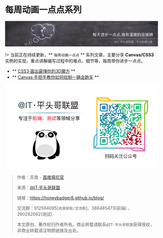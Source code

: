 # 每周动画一点点系列

![本文由@IT·平头哥联盟-首席填坑官∙苏南分享，公众号：honeyBadger8](../_banner/main-banner.png)

!> 当前正在持续更新，** `每周动画一点点` ** 系列文章，主要分享 **Canvas/CSS3** 实例的实现，重点讲解编写过程中的难点、细节等，每周带你进步一点点。

+ ** [CSS3·画出最懂你的3D魔方](frontends/series/css3-cube.md "每周动画一点点之CSS3画出懂你的3D魔方") **
+ ** [Canvas·手把手教你如何绘制一辆会跑车](frontends/series/canvas-bike.md "每周动画一点点之手把手教你如何绘制一辆会跑车") ** 


![宝剑锋从磨砺出，梅花香自苦寒来，做有温度的攻城狮!，公众号：honeyBadger8](../_banner/card.gif)


> 作者：苏南 - [首席填坑官](https://github.com/meibin08/ "首席填坑官")
>
> 来源：[@IT·平头哥联盟](https://honeybadger8.github.io/blog/ "@IT·平头哥联盟")
> 
> 链接：https://honeybadger8.github.io/blog/
> 
> 交流群：912594095[`资源获取/交流群`]、386485473(前端) 、260282062(测试)
>
> 本文原创，著作权归作者所有。商业转载请联系`@IT·平头哥联盟`获得授权，非商业转载请注明原链接及出处。








